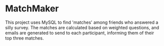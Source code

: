 # MatchMaker
This project uses MySQL to find 'matches' among friends who answered a silly survey.  The matches are calculated based on weighted questions, and emails are generated to send to each participant, informing them of their top three matches.
